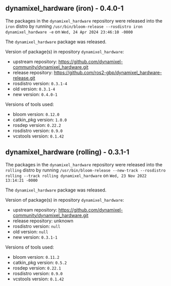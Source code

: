 ## dynamixel_hardware (iron) - 0.4.0-1

The packages in the `dynamixel_hardware` repository were released into the `iron` distro by running `/usr/bin/bloom-release --rosdistro iron dynamixel_hardware -e` on `Wed, 24 Apr 2024 23:46:10 -0000`

The `dynamixel_hardware` package was released.

Version of package(s) in repository `dynamixel_hardware`:

- upstream repository: https://github.com/dynamixel-community/dynamixel_hardware.git
- release repository: https://github.com/ros2-gbp/dynamixel_hardware-release.git
- rosdistro version: `0.3.1-4`
- old version: `0.3.1-4`
- new version: `0.4.0-1`

Versions of tools used:

- bloom version: `0.12.0`
- catkin_pkg version: `1.0.0`
- rosdep version: `0.22.2`
- rosdistro version: `0.9.0`
- vcstools version: `0.1.42`


## dynamixel_hardware (rolling) - 0.3.1-1

The packages in the `dynamixel_hardware` repository were released into the `rolling` distro by running `/usr/bin/bloom-release --new-track --rosdistro rolling --track rolling dynamixel_hardware` on `Wed, 23 Nov 2022 13:14:21 -0000`

The `dynamixel_hardware` package was released.

Version of package(s) in repository `dynamixel_hardware`:

- upstream repository: https://github.com/dynamixel-community/dynamixel_hardware.git
- release repository: unknown
- rosdistro version: `null`
- old version: `null`
- new version: `0.3.1-1`

Versions of tools used:

- bloom version: `0.11.2`
- catkin_pkg version: `0.5.2`
- rosdep version: `0.22.1`
- rosdistro version: `0.9.0`
- vcstools version: `0.1.42`


